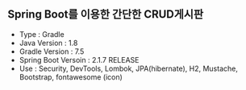 ## Spring Boot를 이용한 간단한 CRUD게시판

- Type : Gradle
- Java Version : 1.8
- Gradle Version : 7.5
- Spring Boot Versoin : 2.1.7 RELEASE
- Use : Security, DevTools, Lombok, JPA(hibernate), H2, Mustache, Bootstrap, fontawesome (icon)
